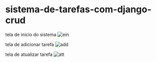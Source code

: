# sistema-de-tarefas-com-django-crud
tela de inicio do sistema
![ein](https://user-images.githubusercontent.com/6682086/150697515-14785a92-6a6e-4285-9649-04ceb16764bf.png)

tela de adicionar tarefa
![add](https://user-images.githubusercontent.com/6682086/150697519-ed6a2db4-21d2-459e-b134-46d9bd1de9da.png)

tela de atualizar tarefa
![att](https://user-images.githubusercontent.com/6682086/150697848-30a56f7f-5386-461e-99d0-ecf667f7bd35.png)




